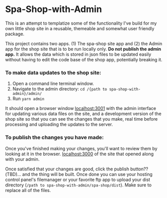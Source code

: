 # Spa-Shop-with-Admin

This is an attempt to templatize some of the functionality I've build for my own little shop site in
a reusable, themeable and somewhat user friendly package.

This project contains two apps. (1) The spa-shop site app and (2) the Admin app for the shop site
that is to be run locally only. **Do not publish the admin app.** It allows the data which is stored
in json files to be updated easily without having to edit the code base of the shop app, potentially
breaking it.

### To make data updates to the shop site:

1. Open a command line terminal window.
2. Navigate to the admin directory: `cd /{path to spa-shop-with-admin}/admin/`
3. Run `yarn admin`

It should open a browser window [localhost:3001](http://localhost:3001) with the admin interface for
updating various data files on the site, and a development version of the shop site so that you can
see the changes that you make, real time before processing and uploading the updates to the server.

### To publish the changes you have made:

Once you've finished making your changes, you'll want to review them by looking at it in the
browser. [localhost:3000](http://localhost:3000) of the site that opened along with your admin.

Once satisfied that your changes are good, click the publish button??(TBD)... and the thing will be
built. Once done you can use your hosting control panel's filemanager or your favorite ftp app to
upload your dist directory (`/path to spa-shop-with-admin/spa-shop/dist`). Make sure to replace all
of the files.
